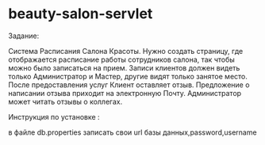 # beauty-salon-servlet

Задание:

Система Расписания Салона Красоты. Нужно создать страницу,
где отображается расписание работы сотрудников салона, так чтобы можно
было записаться на прием. Записи клиентов должен видеть только
Администратор и Мастер, другие видят только занятое место. После
предоставления услуг Клиент оставляет отзыв. Предложение о написании
отзыва приходит на электронную Почту. Администратор может читать
отзывы о коллегах.

Инструкция по установке :

в файле db.properties записать свои url базы данных,password,username

